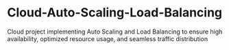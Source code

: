 # Cloud-Auto-Scaling-Load-Balancing
Cloud project implementing Auto Scaling and Load Balancing to ensure high availability, optimized resource usage, and seamless traffic distribution
